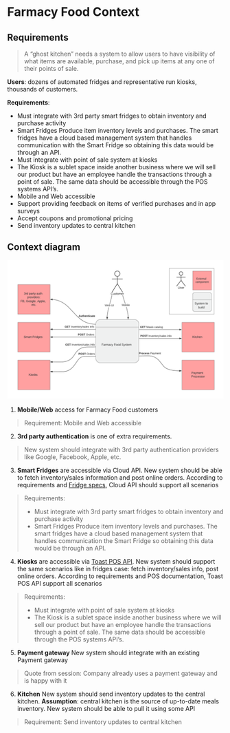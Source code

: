 # Farmacy Food Context

## Requirements
> A “ghost kitchen” needs a system to allow users to have visibility of what items are available, purchase, and pick up items at any one of their points of sale.

**Users**: dozens of automated fridges and representative run kiosks, thousands of customers.

**Requirements**:
- Must integrate with 3rd party smart fridges to obtain inventory and purchase activity
- Smart Fridges Produce item inventory levels and purchases. The smart fridges have a cloud based management system that handles communication with the Smart Fridge so obtaining this data would be through an API.
- Must integrate with point of sale system at kiosks
- The Kiosk is a sublet space inside another business where we will sell our product but have an employee handle the transactions through a point of sale. The same data should be accessible through the POS systems API’s.
- Mobile and Web accessible
- Support providing feedback on items of verified purchases and in app surveys
- Accept coupons and promotional pricing
- Send inventory updates to central kitchen

## Context diagram
!["Context diagram"](./images/farmacy-food-context-diagram.png)
1. **Mobile/Web** access for Farmacy Food customers
> Requirement: Mobile and Web accessible

2. **3rd party authentication** is one of extra requirements. 
> New system should integrate with 3rd party authentication providers like Google, Facebook, Apple, etc.

3. **Smart Fridges** are accessible via Cloud API. New system should be able to fetch inventory/sales information and post online orders. According to requirements and [Fridge specs](../requirements/Farmacy%20Food%20Smartfridge%20Apt%20Brief.pdf), Cloud API should support all scenarios
> Requirements: 
> - Must integrate with 3rd party smart fridges to obtain inventory and purchase activity
> - Smart Fridges Produce item inventory levels and purchases. The smart fridges have a cloud based management system that handles communication the Smart Fridge so obtaining this data would be through an API.

4. **Kiosks** are accessible via [Toast POS API](https://pos.toasttab.com/). New system should support the same scenarios like in fridges case: fetch inventory/sales info, post online orders. According to requirements and POS documentation, Toast POS API support all scenarios
> Requirements:
> - Must integrate with point of sale system at kiosks
> - The Kiosk is a sublet space inside another business where we will sell our product but have an employee handle the transactions through a point of sale. The same data should be accessible through the POS systems API’s.

5. **Payment gateway**
New system should integrate with an existing Payment gateway
> Quote from session: Company already uses a payment gateway and is happy with it

6. **Kitchen**
New system should send inventory updates to the central kitchen.
**Assumption**: central kitchen is the source of up-to-date meals inventory. New system should be able to pull it using some API
> Requirement: Send inventory updates to central kitchen

